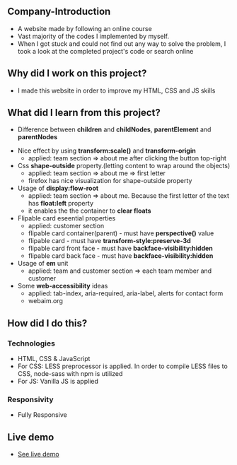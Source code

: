 ## Company-Introduction
<ul>
<li>A website made by following an online course</li>
<li>Vast majority of the codes I implemented by myself.</li>
<li>When I got stuck and could not find out any way to solve the problem, I took a look at the completed project's code or search online</li>
</ul>

## Why did I work on this project?
<ul>
<li>I made this website in order to improve my HTML, CSS and JS skills</li>
</ul>

## What did I learn from this project?

* Difference between **children** and **childNodes**, **parentElement** and **parentNodes**
- Nice effect by using **transform:scale()** and **transform-origin**
  - applied: team section => about me after clicking the button top-right
- Css **shape-outside** property.(letting content to wrap around the objects)
  - applied: team section => about me => first letter
  - firefox has nice visualization for shape-outside property
- Usage of **display:flow-root**
  - applied: team section => about me. Because the first letter of the text has **float:left** property
  - it enables the the container to **clear floats**
- Flipable card eseential properties
  - applied: customer section
  - flipable card container(parent) - must have  **perspective()** value
  - flipable card - must have **transform-style:preserve-3d**
  - flipable card front face - must have **backface-visibility:hidden**
  - flipable card back face - must have **backface-visibility:hidden**
- Usage of **em** unit
  - applied: team and customer section => each team member and customer
- Some **web-accessibility** ideas
  - applied: tab-index, aria-required, aria-label, alerts for contact form
  - webaim.org

## How did I do this?
### Technologies
- HTML, CSS & JavaScript
- For CSS: LESS preprocessor is applied. In order to compile LESS files to CSS, node-sass with npm is utilized
- For JS: Vanilla JS is applied


### Responsivity
- Fully Responsive


## Live demo
- [See live demo](https://company-introduction.vercel.app)

